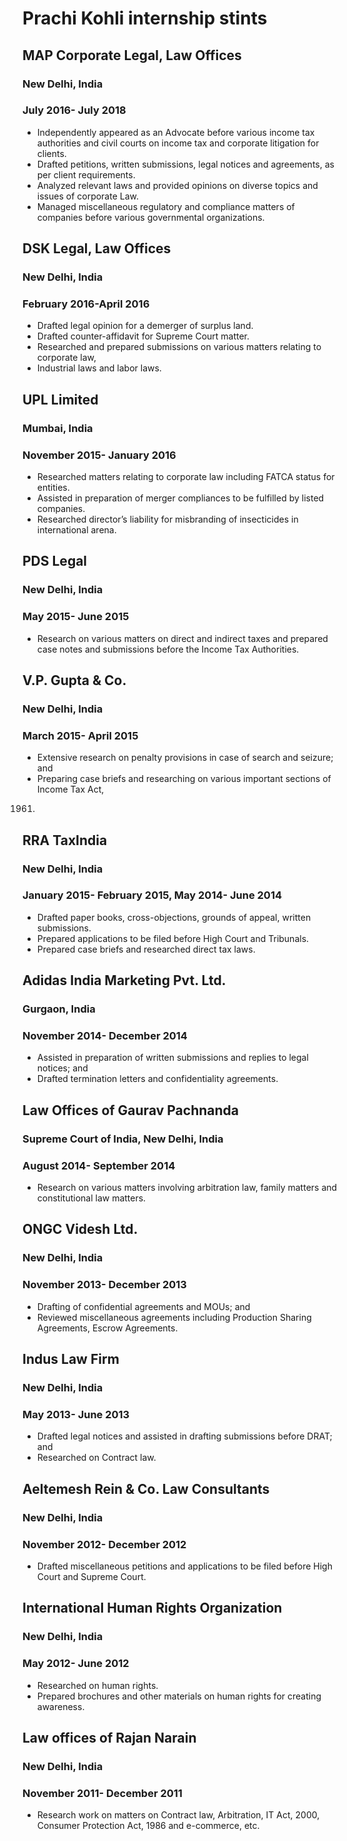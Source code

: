 # Prachi Kohli internship stints

## MAP Corporate Legal, Law Offices
### New Delhi, India
### July 2016- July 2018
* Independently appeared as an Advocate before various income tax authorities and civil
courts on income tax and corporate litigation for clients.
* Drafted petitions, written submissions, legal notices and agreements, as per client
requirements.
* Analyzed relevant laws and provided opinions on diverse topics and issues of corporate
Law.
* Managed miscellaneous regulatory and compliance matters of companies before various
governmental organizations.

## DSK Legal, Law Offices
### New Delhi, India
### February 2016-April 2016
* Drafted legal opinion for a demerger of surplus land.
* Drafted counter-affidavit for Supreme Court matter.
* Researched and prepared submissions on various matters relating to corporate law,
* Industrial laws and labor laws.

## UPL Limited
### Mumbai, India
### November 2015- January 2016
* Researched matters relating to corporate law including FATCA status for entities.
* Assisted in preparation of merger compliances to be fulfilled by listed companies.
* Researched director’s liability for misbranding of insecticides in international arena.

## PDS Legal
### New Delhi, India
### May 2015- June 2015
* Research on various matters on direct and indirect taxes and prepared case notes and
submissions before the Income Tax Authorities.

## V.P. Gupta &amp; Co.
### New Delhi, India
### March 2015- April 2015
* Extensive research on penalty provisions in case of search and seizure; and
* Preparing case briefs and researching on various important sections of Income Tax Act,
1961.

## RRA TaxIndia
### New Delhi, India
### January 2015- February 2015, May 2014- June 2014
* Drafted paper books, cross-objections, grounds of appeal, written submissions.
* Prepared applications to be filed before High Court and Tribunals.
* Prepared case briefs and researched direct tax laws.

## Adidas India Marketing Pvt. Ltd.
### Gurgaon, India
### November 2014- December 2014
* Assisted in preparation of written submissions and replies to legal notices; and
* Drafted termination letters and confidentiality agreements.

## Law Offices of Gaurav Pachnanda
### Supreme Court of India, New Delhi, India
### August 2014- September 2014
* Research on various matters involving arbitration law, family matters and constitutional
law matters.

## ONGC Videsh Ltd.
### New Delhi, India
### November 2013- December 2013
* Drafting of confidential agreements and MOUs; and
* Reviewed miscellaneous agreements including Production Sharing Agreements, Escrow
Agreements.

## Indus Law Firm
### New Delhi, India
### May 2013- June 2013
* Drafted legal notices and assisted in drafting submissions before DRAT; and
* Researched on Contract law.

## Aeltemesh Rein & Co. Law Consultants
### New Delhi, India
### November 2012- December 2012
* Drafted miscellaneous petitions and applications to be filed before High Court and
Supreme Court.

## International Human Rights Organization
### New Delhi, India
### May 2012- June 2012
* Researched on human rights.
* Prepared brochures and other materials on human rights for creating awareness.

## Law offices of Rajan Narain
### New Delhi, India
### November 2011- December 2011
* Research work on matters on Contract law, Arbitration, IT Act, 2000, Consumer
Protection Act, 1986 and e-commerce, etc.
